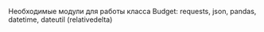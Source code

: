 Необходимые модули для работы класса Budget:
requests, json, pandas, datetime, dateutil (relativedelta)
